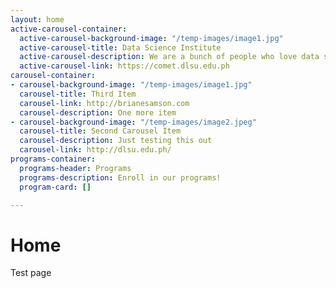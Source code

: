 ```yaml
---
layout: home
active-carousel-container:
  active-carousel-background-image: "/temp-images/image1.jpg"
  active-carousel-title: Data Science Institute
  active-carousel-description: We are a bunch of people who love data science.
  active-carousel-link: https://comet.dlsu.edu.ph
carousel-container:
- carousel-background-image: "/temp-images/image1.jpg"
  carousel-title: Third Item
  carousel-link: http://brianesamson.com
  carousel-description: One more item
- carousel-background-image: "/temp-images/image2.jpeg"
  carousel-title: Second Carousel Item
  carousel-description: Just testing this out
  carousel-link: http://dlsu.edu.ph/
programs-container:
  programs-header: Programs
  programs-description: Enroll in our programs!
  program-card: []

---
```

# Home

Test page